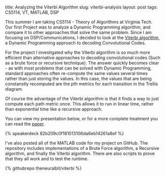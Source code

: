 title: Analyzing the Viterbi Algorithm
slug: viterbi-analysis
layout: post
tags: CS5114, VT, MATLAB, DSP


This summer I am taking CS5114 - Theory of Algorithms at Virginia Tech.
Our first Project was to analyze a Dynamic Programming algorithm, and compare
it to other approaches that solve the same problem. Since I am focusing on
DSP/Communications, I decided to look at the
[Viterbi algorithm](http://en.wikipedia.org/wiki/Viterbi_algorithm), a Dynamic
Programming approach to decoding Convolutional Codes.

<!-- more -->

For the project I investigated why the Viterbi algorithm is so much more
efficient than alternative approaches to decoding convolutional codes (Such as
a brute force or recursive technique).  The answer quickly becomes clear -
as with most problems that can be solved with Dynamic Programming, standard
approaches often re-compute the same values several
times rather than just storing the values. In this case, the values that are
being constanstly recomputed are the pth metrics for each transition in the
Trellis diagram.

Of course the advantage of the Viterbi algorithm is that it finds a way to just
compute each path metric once.  This allows it to run in linear time, rather
than exponential time like a recursive approach.

You can view my presentation below, or for a more complete treatment you
can read the [paper](../media/paper.pdf).

{% speakerdeck 82b209c0f181013106da6eb14261a8ef %}
<br/>

I've also posted all of the MATLAB code for my project on GitHub.  The repository
includes implementations of a Brute Force algorithm, a Recursive algorithm,
and finally the Viterbi algorithm. There are also scripts to prove that they all
work and to test the runtime.

{% githubrepo theneuralbit/viterbi %}